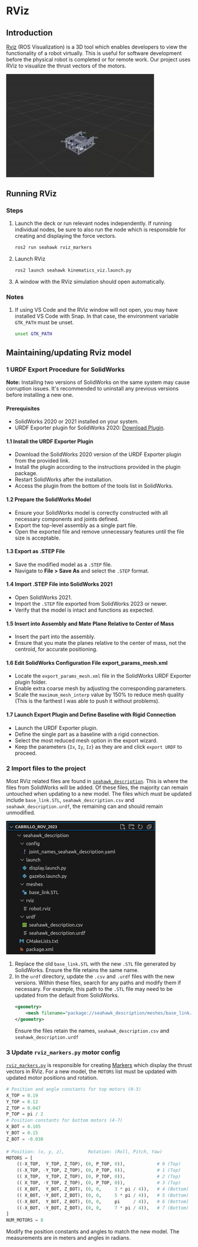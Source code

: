 # RViz

## Introduction
[Rviz](http://wiki.ros.org/rviz) (ROS Visualization) is a 3D tool which enables developers to view the functionality of a robot virtually. This is useful for software development before the physical robot is completed or for remote work. Our project uses RViz to visualize the thrust vectors of the motors.

<img src="img/rviz.gif" width="400">

## Running RViz
### Steps
1. Launch the deck or run relevant nodes independently. If running individual nodes, be sure to also run the node which is responsible for creating and displaying the force vectors.
    ```sh
    ros2 run seahawk rviz_markers
    ```
2. Launch RViz
    ```sh
    ros2 launch seahawk kinematics_viz.launch.py
    ```
3. A window with the RViz simulation should open automatically.
### Notes
1. If using VS Code and the RViz window will not open, you may have installed VS Code with Snap. In that case, the environment variable `GTK_PATH` must be unset.
    ```sh
    unset GTK_PATH
    ```

## Maintaining/updating Rviz model

### 1 URDF Export Procedure for SolidWorks
**Note:** Installing two versions of SolidWorks on the same system may cause corruption issues. It's recommended to uninstall any previous versions before installing a new one.

#### Prerequisites
- SolidWorks 2020 or 2021 installed on your system.
- URDF Exporter plugin for SolidWorks 2020: [Download Plugin](https://github.com/ros/solidworks_urdf_exporter/releases/tag/1.6.0).

#### 1.1 Install the URDF Exporter Plugin

- Download the SolidWorks 2020 version of the URDF Exporter plugin from the provided link.
- Install the plugin according to the instructions provided in the plugin package.
- Restart SolidWorks after the installation.
- Access the plugin from the bottom of the tools list in SolidWorks.

#### 1.2 Prepare the SolidWorks Model

- Ensure your SolidWorks model is correctly constructed with all necessary components and joints defined.
- Export the top-level assembly as a single part file.
- Open the exported file and remove unnecessary features until the file size is acceptable.

#### 1.3 Export as .STEP File

- Save the modified model as a `.STEP` file.
- Navigate to **File > Save As** and select the `.STEP` format.

#### 1.4 Import .STEP File into SolidWorks 2021

- Open SolidWorks 2021.
- Import the `.STEP` file exported from SolidWorks 2023 or newer.
- Verify that the model is intact and functions as expected.

#### 1.5 Insert into Assembly and Mate Plane Relative to Center of Mass

- Insert the part into the assembly.
- Ensure that you mate the planes relative to the center of mass, not the centroid, for accurate positioning.

#### 1.6 Edit SolidWorks Configuration File export_params_mesh.xml

- Locate the `export_params_mesh.xml` file in the SolidWorks URDF Exporter plugin folder.
- Enable extra coarse mesh by adjusting the corresponding parameters.
- Scale the `maximum_mesh_interp` value by 150% to reduce mesh quality (This is the farthest I was able to push it without problems).

#### 1.7 Launch Export Plugin and Define Baseline with Rigid Connection

- Launch the URDF Exporter plugin.
- Define the single part as a baseline with a rigid connection.
- Select the most reduced mesh option in the export wizard.
- Keep the parameters {`Ix`, `Iy`, `Iz`} as they are and click `export URDF` to proceed.

### 2 Import files to the project
Most RViz related files are found in [`seahawk_description`](https://github.com/CabrilloRoboticsClub/cabrillo_rov_2023/tree/main/src/seahawk_description). This is where the files from SolidWorks will be added. Of these files, the majority can remain untouched when updating to a new model. The files which must be updated include `base_link.STL`, `seahawk_description.csv` and `seahawk_description.urdf`, the remaining can and should remain unmodified.

![seahawk_description directory](img/seahawk_description_directory.png)

1. Replace the old `base_link.STL` with the new `.STL` file generated by SolidWorks. Ensure the file retains the same name.
2. In the `urdf` directory, update the `.csv` and `.urdf` files with the new versions. Within these files, search for any paths and modify them if necessary. For example, this path to the `.STL` file may need to be updated from the default from SolidWorks.
    ```xml
    <geometry>
        <mesh filename="package://seahawk_description/meshes/base_link.STL" />
    </geometry>
    ```
    Ensure the files retain the names, `seahawk_description.csv` and `seahawk_description.urdf`

### 3 Update `rviz_markers.py` motor config
[`rviz_markers.py`](https://github.com/CabrilloRoboticsClub/cabrillo_rov_2023/blob/main/src/seahawk/seahawk_deck/rviz_markers.py) is responsible for creating [Markers](http://wiki.ros.org/rviz/DisplayTypes/Marker) which display the thrust vectors in RViz. For a new model, the `MOTORS` list must be updated with updated motor positions and rotation.
```py
# Position and angle constants for top motors (0-3)
X_TOP = 0.19
Y_TOP = 0.12
Z_TOP = 0.047
P_TOP = pi / 2
# Position constants for bottom motors (4-7)
X_BOT = 0.105
Y_BOT = 0.15
Z_BOT = -0.038

# Position: (x, y, z),         Rotation: (Roll, Pitch, Yaw)
MOTORS = [
    ((-X_TOP,  Y_TOP, Z_TOP), (0, P_TOP, 0)),            # 0 (Top)
    ((-X_TOP, -Y_TOP, Z_TOP), (0, P_TOP, 0)),            # 1 (Top)
    (( X_TOP,  Y_TOP, Z_TOP), (0, P_TOP, 0)),            # 2 (Top)
    (( X_TOP, -Y_TOP, Z_TOP), (0, P_TOP, 0)),            # 3 (Top)
    (( X_BOT,  Y_BOT, Z_BOT), (0, 0,     3 * pi / 4)),   # 4 (Bottom)
    (( X_BOT, -Y_BOT, Z_BOT), (0, 0,     5 * pi / 4)),   # 5 (Bottom)    
    ((-X_BOT,  Y_BOT, Z_BOT), (0, 0,     pi     / 4)),   # 6 (Bottom)
    ((-X_BOT, -Y_BOT, Z_BOT), (0, 0,     7 * pi / 4)),   # 7 (Bottom)
]
NUM_MOTORS = 8
```
Modify the position constants and angles to match the new model. The measurements are in meters and angles in radians.
